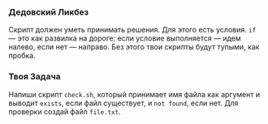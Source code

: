 ### Дедовский Ликбез

Скрипт должен уметь принимать решения. Для этого есть условия. `if` — это как развилка на дороге: если условие выполняется — идем налево, если нет — направо. Без этого твои скрипты будут тупыми, как пробка.

### Твоя Задача

Напиши скрипт `check.sh`, который принимает имя файла как аргумент и выводит `exists`, если файл существует, и `not found`, если нет. Для проверки создай файл `file.txt`.